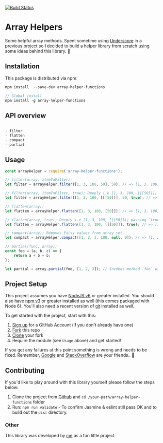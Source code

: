 [![Build Status](https://travis-ci.org/kevinrodrigues/array-helper.svg?branch=master)](https://travis-ci.org/kevinrodrigues/array-helper)

# Array Helpers

Some helpful array methods. Spent sometime using [Underscore](http://underscorejs.org/) in a previous project so I decided to build a helper library from scratch using some ideas behind this library. :honeybee:

## Installation

This package is distributed via npm:

```javascript
npm install  --save-dev array-helper-functions

// Global install
npm install -g array-helper-functions

```
    
## API overview

```javascript

- filter
- flatten
- compact
- partial

```

## Usage

```javascript
const arrayHelper = require('array-helper-functions');

// filter(array, itemToFilter);
let filter = arrayHelper.filter([1, 3, 100, 50], 50); // => [1, 3, 100];

// filter(array, itemToFilter, true); Deeply i.e [1, 3, 100, [[[50]]]; passing `true` as third parameter.
let filter = arrayHelper.filter([1, 3, 100, [[[50]]], 50, true); // => [1, 3, 100];

// flatten(array);
let flatten = arrayHelper.flatten([1, 3, 100, [50]]); // => [1, 3, 100, 50];

// flatten(array, true); Deeply i.e [1, 3, 100, [[[50]]]; passing `true` as second parameter.
let flatten = arrayHelper.flatten([1, 3, 100, [[[50]]], true); // => [1, 3, 100, 50];

// compact(array); Removes Falsy values from array set.
let compact = arrayHelper.compact([1, 2, 3, 100, null, 0]); // => [1, 2, 3, 100];

// partial(func, array);
const foo = (a, b, c) => {
    return a + b + b;
};

let partial = array.partial(foo, [1, 2, 3]); // Invokes method `foo` with given arguments. => 6
```

## Project Setup

This project assumes you have [NodeJS v6](http://nodejs.org/) or greater installed. You should
also have [npm v3](https://www.npmjs.com/) or greater installed as well (this comes packaged
with Node 6). You'll also need a recent version of [git](https://git-scm.com/) installed
as well.

To get started with the project, start with this:

1. [Sign up](https://github.com/join) for a GitHub Account (if you don't already have one)
2. [Fork](https://help.github.com/articles/fork-a-repo/) this repo
3. [Clone](https://help.github.com/articles/cloning-a-repository/) your fork
4. Require the module (see `Usage` above) and get started!

If you get any failures at this point something is wrong and needs to be fixed. Remember,
[Google](https://google.com) and [StackOverflow](https://stackoverflow.com) are your friends.. :raised_hands:


## Contributing

If you'd like to play around with this library yourself please follow the steps below:

1. Clone the project from [Github](https://github.com/kevinrodrigues/array-helper) and `cd /your-path/array-helper-functions` folder
2. Run: `npm run validate` - To confirm Jasmine & eslint still pass OK and to build out the `dist` directory.

### Other

This library was developed by [me](https://github.com/kevinrodrigues) as a fun little project.